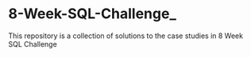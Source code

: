 # 8-Week-SQL-Challenge_

This repository is a collection of solutions to the case studies in 8 Week SQL Challenge
